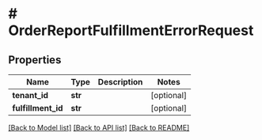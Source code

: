 # # OrderReportFulfillmentErrorRequest


## Properties 


Name | Type | Description | Notes
------------ | ------------- | ------------- | -------------
**tenant_id**| **str** |   | [optional]
**fulfillment_id**| **str** |   | [optional]


[[Back to Model list]](../../README.md#models) [[Back to API list]](../../README.md#endpoints) [[Back to README]](../../README.md)

